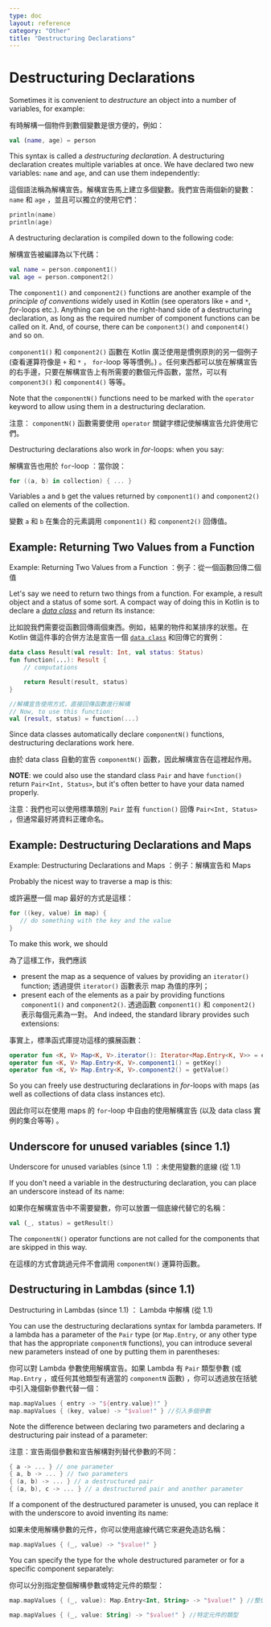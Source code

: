 ```yaml
---
type: doc
layout: reference
category: "Other"
title: "Destructuring Declarations"
---
```


# Destructuring Declarations

Sometimes it is convenient to _destructure_ an object into a number of variables, for example:

有時解構一個物件到數個變數是很方便的，例如：

``` kotlin
val (name, age) = person 
```

This syntax is called a _destructuring declaration_. A destructuring declaration creates multiple variables at once. We have declared two new variables: `name` and `age`, and can use them independently:

這個語法稱為解構宣告。解構宣告馬上建立多個變數。我們宣告兩個新的變數： `name` 和 `age` ，並且可以獨立的使用它們：

``` kotlin
println(name)
println(age)
```

A destructuring declaration is compiled down to the following code:

解構宣告被編譯為以下代碼：

``` kotlin
val name = person.component1()
val age = person.component2()
```

The `component1()` and `component2()` functions are another example of the _principle of conventions_ widely used in Kotlin (see operators like `+` and `*`, *for*-loops etc.). Anything can be on the right-hand side of a destructuring declaration, as long as the required number of component functions can be called on it. And, of course, there can be `component3()` and `component4()` and so on.

`component1()` 和 `component2()` 函數在 Kotlin 廣泛使用是慣例原則的另一個例子 (查看運算符像是 `+` 和 `*` ， `for`-loop 等等慣例。) 。任何東西都可以放在解構宣告的右手邊，只要在解構宣告上有所需要的數個元件函數，當然，可以有 `component3()` 和 `component4()` 等等。

Note that the `componentN()` functions need to be marked with the `operator` keyword to allow using them in a destructuring declaration.

注意： `componentN()` 函數需要使用 `operator` 關鍵字標記使解構宣告允許使用它們。

Destructuring declarations also work in *for*-loops: when you say:

解構宣告也用於 `for`-loop ：當你說：

``` kotlin
for ((a, b) in collection) { ... }
```

Variables `a` and `b` get the values returned by `component1()` and `component2()` called on elements of the collection. 

變數 `a` 和 `b` 在集合的元素調用 `component1()` 和 `component2()` 回傳值。

## Example: Returning Two Values from a Function

Example: Returning Two Values from a Function ：例子：從一個函數回傳二個值

Let's say we need to return two things from a function. For example, a result object and a status of some sort. A compact way of doing this in Kotlin is to declare a [_data class_](data-classes.md) and return its instance:

比如說我們需要從函數回傳兩個東西。例如，結果的物件和某排序的狀態。在 Kotlin 做這件事的合併方法是宣告一個 [`data class`](data-classes.md) 和回傳它的實例：

``` kotlin
data class Result(val result: Int, val status: Status)
fun function(...): Result {
    // computations

    return Result(result, status)
}

//解構宣告使用方式，直接回傳函數進行解構
// Now, to use this function:
val (result, status) = function(...)
```

Since data classes automatically declare `componentN()` functions, destructuring declarations work here.

由於 data class 自動的宣告 `componentN()` 函數，因此解構宣告在這裡起作用。

**NOTE**: we could also use the standard class `Pair` and have `function()` return `Pair<Int, Status>`, but it's often better to have your data named properly.  

注意：我們也可以使用標準類別 `Pair` 並有 `function()` 回傳 `Pair<Int, Status>` ，但通常最好將資料正確命名。

## Example: Destructuring Declarations and Maps

Example: Destructuring Declarations and Maps ：例子：解構宣告和 Maps

Probably the nicest way to traverse a map is this:

或許遍歷一個 map 最好的方式是這樣：

``` kotlin
for ((key, value) in map) {
   // do something with the key and the value
}
```

To make this work, we should 

為了這樣工作，我們應該

* present the map as a sequence of values by providing an `iterator()` function;
  透過提供 `iterator()` 函數表示 map 為值的序列；
* present each of the elements as a pair by providing functions `component1()` and `component2()`.
  透過函數 `component1()` 和 `component2()` 表示每個元素為一對。
And indeed, the standard library provides such extensions:

事實上，標準函式庫提功這樣的擴展函數：

``` kotlin
operator fun <K, V> Map<K, V>.iterator(): Iterator<Map.Entry<K, V>> = entrySet().iterator()
operator fun <K, V> Map.Entry<K, V>.component1() = getKey()
operator fun <K, V> Map.Entry<K, V>.component2() = getValue()
```

So you can freely use destructuring declarations in *for*-loops with maps (as well as collections of data class instances etc).

因此你可以在使用 maps 的 `for`-loop 中自由的使用解構宣告 (以及 data class 實例的集合等等) 。

## Underscore for unused variables (since 1.1)

Underscore for unused variables (since 1.1) ：未使用變數的底線 (從 1.1)

If you don't need a variable in the destructuring declaration, you can place an underscore instead of its name:

如果你在解構宣告中不需要變數，你可以放置一個底線代替它的名稱：

``` kotlin
val (_, status) = getResult()
```

The `componentN()` operator functions are not called for the components that are skipped in this way.

在這樣的方式會跳過元件不會調用 `componentN()` 運算符函數。

## Destructuring in Lambdas (since 1.1)

Destructuring in Lambdas (since 1.1) ： Lambda 中解構 (從 1.1)

You can use the destructuring declarations syntax for lambda parameters. If a lambda has a parameter of the `Pair` type (or `Map.Entry`, or any other type that has the appropriate `componentN` functions), you can introduce several new parameters instead of one by putting them in parentheses:   

你可以對 Lambda 參數使用解構宣告。如果 Lambda 有 `Pair` 類型參數 (或 `Map.Entry` ，或任何其他類型有適當的 `componentN` 函數) ，你可以透過放在括號中引入幾個新參數代替一個：

``` kotlin
map.mapValues { entry -> "${entry.value}!" }
map.mapValues { (key, value) -> "$value!" } //引入多個參數
```

Note the difference between declaring two parameters and declaring a destructuring pair instead of a parameter:  

注意：宣告兩個參數和宣告解構對列替代參數的不同：

``` kotlin
{ a -> ... } // one parameter
{ a, b -> ... } // two parameters
{ (a, b) -> ... } // a destructured pair
{ (a, b), c -> ... } // a destructured pair and another parameter
```

If a component of the destructured parameter is unused, you can replace it with the underscore to avoid inventing its name:

如果未使用解構參數的元件，你可以使用底線代碼它來避免造訪名稱：

``` kotlin
map.mapValues { (_, value) -> "$value!" }
```

You can specify the type for the whole destructured parameter or for a specific component separately:

你可以分別指定整個解構參數或特定元件的類型：

``` kotlin
map.mapValues { (_, value): Map.Entry<Int, String> -> "$value!" } //整個參數的類型

map.mapValues { (_, value: String) -> "$value!" } //特定元件的類型
```